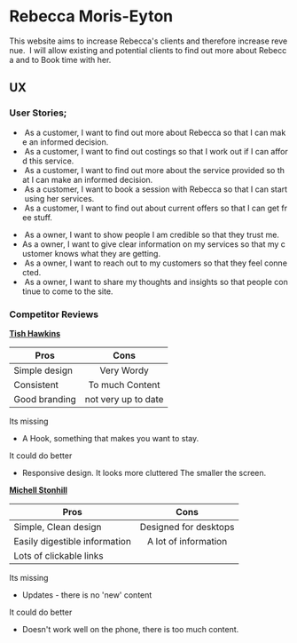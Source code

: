 # Rebecca Moris-Eyton

This website aims to increase Rebecca's clients and therefore increase revenue.  I will allow existing and potential clients to find out more about Rebecca and to Book time with her.

## UX

### User Stories;  

  *  As a customer, I want to find out more about Rebecca so that I can make an informed decision.  
  *  As a customer, I want to find out costings so that I work out if I can afford this service.  
  *  As a customer, I want to find out more about the service provided so that I can make an informed decision.  
  *  As a customer, I want to book a session with Rebecca so that I can start using her services.  
  *  As a customer, I want to find out about current offers so that I can get free stuff.  

  -  As a owner, I want to show people I am credible so that they trust me.  
  -  As a owner, I want to give clear information on my services so that my customer knows what they are getting.  
  -  As a owner, I want to reach out to my customers so that they feel connected.  
  -  As a owner, I want to share my thoughts and insights so that people continue to come to the site.  

### Competitor Reviews

[**Tish Hawkins**](https://www.tishhawken.com/)

| **Pros**       | **Cons**            |
| -------------  |:-------------------:|
| Simple design  | Very Wordy          |
| Consistent     | To much Content     |
| Good branding  | not very up to date |

Its missing 
-  A Hook, something that makes you want to stay.

It could do better 
-  Responsive design. It looks more cluttered The smaller the screen.

[**Michell Stonhill**](https://www.michellestonhill.com/) 

| **Pros**                      | **Cons**              |
| ----------------------------  |:---------------------:|
| Simple, Clean design          | Designed for desktops |
| Easily digestible information | A lot of information  |
| Lots of clickable links       |                       |

Its missing 
- Updates - there is no 'new' content

It could do better 
- Doesn't work well on the phone, there is too much content.
 